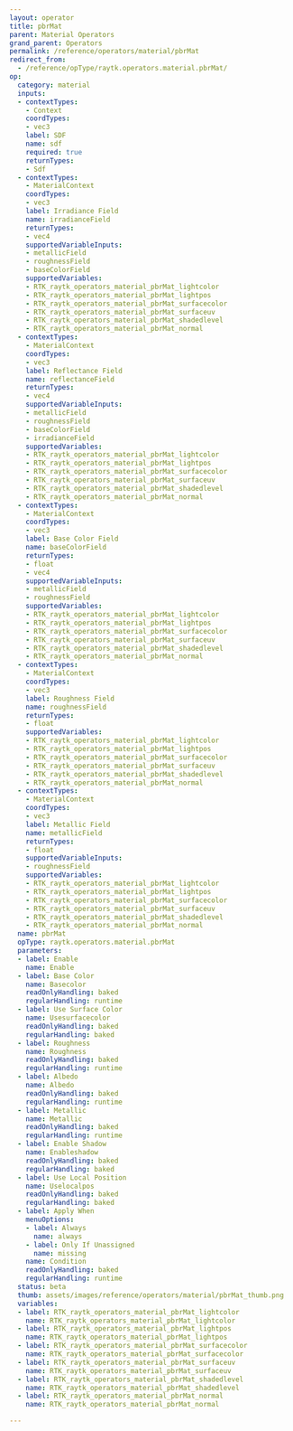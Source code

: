 ```yaml
---
layout: operator
title: pbrMat
parent: Material Operators
grand_parent: Operators
permalink: /reference/operators/material/pbrMat
redirect_from:
  - /reference/opType/raytk.operators.material.pbrMat/
op:
  category: material
  inputs:
  - contextTypes:
    - Context
    coordTypes:
    - vec3
    label: SDF
    name: sdf
    required: true
    returnTypes:
    - Sdf
  - contextTypes:
    - MaterialContext
    coordTypes:
    - vec3
    label: Irradiance Field
    name: irradianceField
    returnTypes:
    - vec4
    supportedVariableInputs:
    - metallicField
    - roughnessField
    - baseColorField
    supportedVariables:
    - RTK_raytk_operators_material_pbrMat_lightcolor
    - RTK_raytk_operators_material_pbrMat_lightpos
    - RTK_raytk_operators_material_pbrMat_surfacecolor
    - RTK_raytk_operators_material_pbrMat_surfaceuv
    - RTK_raytk_operators_material_pbrMat_shadedlevel
    - RTK_raytk_operators_material_pbrMat_normal
  - contextTypes:
    - MaterialContext
    coordTypes:
    - vec3
    label: Reflectance Field
    name: reflectanceField
    returnTypes:
    - vec4
    supportedVariableInputs:
    - metallicField
    - roughnessField
    - baseColorField
    - irradianceField
    supportedVariables:
    - RTK_raytk_operators_material_pbrMat_lightcolor
    - RTK_raytk_operators_material_pbrMat_lightpos
    - RTK_raytk_operators_material_pbrMat_surfacecolor
    - RTK_raytk_operators_material_pbrMat_surfaceuv
    - RTK_raytk_operators_material_pbrMat_shadedlevel
    - RTK_raytk_operators_material_pbrMat_normal
  - contextTypes:
    - MaterialContext
    coordTypes:
    - vec3
    label: Base Color Field
    name: baseColorField
    returnTypes:
    - float
    - vec4
    supportedVariableInputs:
    - metallicField
    - roughnessField
    supportedVariables:
    - RTK_raytk_operators_material_pbrMat_lightcolor
    - RTK_raytk_operators_material_pbrMat_lightpos
    - RTK_raytk_operators_material_pbrMat_surfacecolor
    - RTK_raytk_operators_material_pbrMat_surfaceuv
    - RTK_raytk_operators_material_pbrMat_shadedlevel
    - RTK_raytk_operators_material_pbrMat_normal
  - contextTypes:
    - MaterialContext
    coordTypes:
    - vec3
    label: Roughness Field
    name: roughnessField
    returnTypes:
    - float
    supportedVariables:
    - RTK_raytk_operators_material_pbrMat_lightcolor
    - RTK_raytk_operators_material_pbrMat_lightpos
    - RTK_raytk_operators_material_pbrMat_surfacecolor
    - RTK_raytk_operators_material_pbrMat_surfaceuv
    - RTK_raytk_operators_material_pbrMat_shadedlevel
    - RTK_raytk_operators_material_pbrMat_normal
  - contextTypes:
    - MaterialContext
    coordTypes:
    - vec3
    label: Metallic Field
    name: metallicField
    returnTypes:
    - float
    supportedVariableInputs:
    - roughnessField
    supportedVariables:
    - RTK_raytk_operators_material_pbrMat_lightcolor
    - RTK_raytk_operators_material_pbrMat_lightpos
    - RTK_raytk_operators_material_pbrMat_surfacecolor
    - RTK_raytk_operators_material_pbrMat_surfaceuv
    - RTK_raytk_operators_material_pbrMat_shadedlevel
    - RTK_raytk_operators_material_pbrMat_normal
  name: pbrMat
  opType: raytk.operators.material.pbrMat
  parameters:
  - label: Enable
    name: Enable
  - label: Base Color
    name: Basecolor
    readOnlyHandling: baked
    regularHandling: runtime
  - label: Use Surface Color
    name: Usesurfacecolor
    readOnlyHandling: baked
    regularHandling: baked
  - label: Roughness
    name: Roughness
    readOnlyHandling: baked
    regularHandling: runtime
  - label: Albedo
    name: Albedo
    readOnlyHandling: baked
    regularHandling: runtime
  - label: Metallic
    name: Metallic
    readOnlyHandling: baked
    regularHandling: runtime
  - label: Enable Shadow
    name: Enableshadow
    readOnlyHandling: baked
    regularHandling: baked
  - label: Use Local Position
    name: Uselocalpos
    readOnlyHandling: baked
    regularHandling: baked
  - label: Apply When
    menuOptions:
    - label: Always
      name: always
    - label: Only If Unassigned
      name: missing
    name: Condition
    readOnlyHandling: baked
    regularHandling: runtime
  status: beta
  thumb: assets/images/reference/operators/material/pbrMat_thumb.png
  variables:
  - label: RTK_raytk_operators_material_pbrMat_lightcolor
    name: RTK_raytk_operators_material_pbrMat_lightcolor
  - label: RTK_raytk_operators_material_pbrMat_lightpos
    name: RTK_raytk_operators_material_pbrMat_lightpos
  - label: RTK_raytk_operators_material_pbrMat_surfacecolor
    name: RTK_raytk_operators_material_pbrMat_surfacecolor
  - label: RTK_raytk_operators_material_pbrMat_surfaceuv
    name: RTK_raytk_operators_material_pbrMat_surfaceuv
  - label: RTK_raytk_operators_material_pbrMat_shadedlevel
    name: RTK_raytk_operators_material_pbrMat_shadedlevel
  - label: RTK_raytk_operators_material_pbrMat_normal
    name: RTK_raytk_operators_material_pbrMat_normal

---
```

